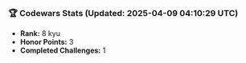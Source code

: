 ### 🏆 Codewars Stats (Updated: 2025-04-09 04:10:29 UTC)

- **Rank:** 8 kyu
- **Honor Points:** 3
- **Completed Challenges:** 1
